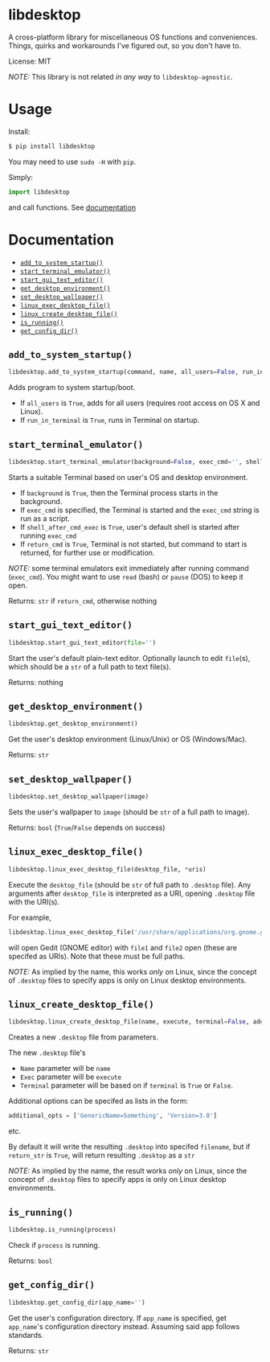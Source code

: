 # libdesktop

A cross-platform library for miscellaneous OS functions and conveniences.
Things, quirks and workarounds I've figured out, so you don't have to.

License: MIT

*NOTE:* This library is not related *in any way* to `libdesktop-agnostic`.

# Usage

Install:

```bash
$ pip install libdesktop
```

You may need to use `sudo -H` with `pip`.

Simply:

```python
import libdesktop
```
and call functions. See [documentation](#documentation)

# Documentation

- [`add_to_system_startup()`](#add_to_system_startup)
- [`start_terminal_emulator()`](#start_terminal_emulator)
- [`start_gui_text_editor()`](#start_gui_text_editor)
- [`get_desktop_environment()`](#get_desktop_environment)
- [`set_desktop_wallpaper()`](#set_desktop_wallpaper)
- [`linux_exec_desktop_file()`](#linux_exec_desktop_file)
- [`linux_create_desktop_file()`](#linux_create_desktop_file)
- [`is_running()`](#is_running)
- [`get_config_dir()`](#get_config_dir)

## `add_to_system_startup()`

```python
libdesktop.add_to_system_startup(command, name, all_users=False, run_in_terminal=False)
```

Adds program to system startup/boot.

- If `all_users` is `True`, adds for all users (requires root access on OS X and Linux).
- If `run_in_terminal` is `True`, runs in Terminal on startup.

## `start_terminal_emulator()`

```python
libdesktop.start_terminal_emulator(background=False, exec_cmd='', shell_after_cmd_exec=False, return_cmd=False)
```

Starts a suitable Terminal based on user's OS and desktop environment.

- If `background` is `True`, then the Terminal process starts in the background.
- If `exec_cmd` is specified, the Terminal is started and the `exec_cmd` string is run as a script.
- If `shell_after_cmd_exec` is `True`, user's default shell is started after running `exec_cmd`
- If `return_cmd` is `True`, Terminal is not started, but command to start is returned, for further use or modification.

*NOTE:* some terminal emulators exit immediately after running command (`exec_cmd`). You might want to use `read` (bash) or `pause` (DOS) to keep it open.

Returns: `str` if `return_cmd`, otherwise nothing

## `start_gui_text_editor()`

```python
libdesktop.start_gui_text_editor(file='')
```

Start the user's default plain-text editor.
Optionally launch to edit `file`(s), which should be a `str` of a full path to text file(s).

Returns: nothing

## `get_desktop_environment()`

```python
libdesktop.get_desktop_environment()
```

Get the user's desktop environment (Linux/Unix) or OS (Windows/Mac).

Returns: `str`

## `set_desktop_wallpaper()`

```python
libdesktop.set_desktop_wallpaper(image)
```
Sets the user's wallpaper to `image` (should be `str` of a full path to image).

Returns: `bool` (`True`/`False` depends on success)

## `linux_exec_desktop_file()`

```python
libdesktop.linux_exec_desktop_file(desktop_file, *uris)
```

Execute the `desktop_file` (should be `str` of full path to `.desktop` file).
Any arguments after `desktop_file` is interpreted as a URI, opening `.desktop` file with the URI(s).

For example,

```python
libdesktop.linux_exec_desktop_file('/usr/share/applications/org.gnome.gedit.desktop', 'file1', 'file2')
```

will open Gedit (GNOME editor) with `file1` and `file2` open (these are specifed as URIs). Note that these must be full paths.

*NOTE:* As implied by the name, this works *only* on Linux, since the concept of `.desktop` files to specify apps is only on Linux desktop environments.

## `linux_create_desktop_file()`

```python
libdesktop.linux_create_desktop_file(name, execute, terminal=False, additional_opts=None, filename='', return_str=False)
```

Creates a new `.desktop` file from parameters.

The new `.desktop` file's

- `Name` parameter will be `name`
- `Exec` parameter will be `execute`
- `Terminal` parameter will be based on if `terminal` is `True` or `False`.

Additional options can be specifed as lists in the form:

```python
additional_opts = ['GenericName=Something', 'Version=3.0']
```

etc.

By default it will write the resulting `.desktop` into specifed `filename`, but if `return_str` is `True`, will return resulting `.desktop` as a `str`

*NOTE:* As implied by the name, the result works *only* on Linux, since the concept of `.desktop` files to specify apps is only on Linux desktop environments.

## `is_running()`

```python
libdesktop.is_running(process)
```
Check if `process` is running.

Returns: `bool`

## `get_config_dir()`

```python
libdesktop.get_config_dir(app_name='')
```

Get the user's configuration directory. If `app_name` is specified, get `app_name`'s configuration directory instead.
Assuming said app follows standards.

Returns: `str`
